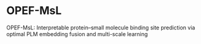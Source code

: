 # OPEF-MsL
OPEF-MsL: Interpretable protein–small molecule binding site prediction via optimal PLM embedding fusion and multi-scale learning
